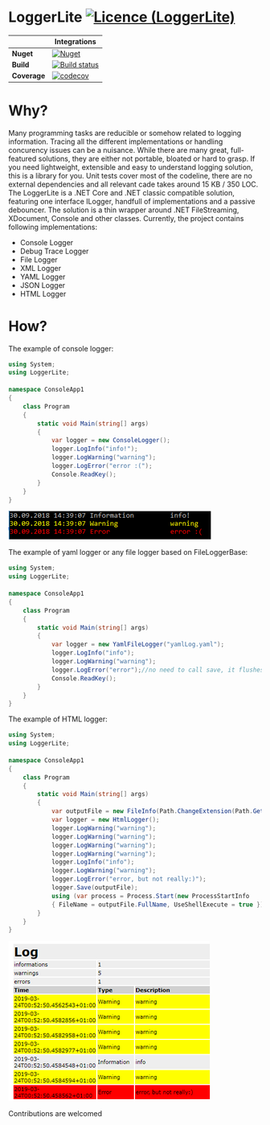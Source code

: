 # LoggerLite [![Licence (LoggerLite)](https://img.shields.io/github/license/mashape/apistatus.svg)](https://choosealicense.com/licenses/mit/)

| | Integrations |
| --- | --- |
| **Nuget** | [![Nuget](https://buildstats.info/nuget/LoggerLite)](https://www.nuget.org/packages/LoggerLite) |
| **Build** | [![Build status](https://piotrfalkowski.visualstudio.com/LoggerLite/_apis/build/status/LoggerLite-CI)](https://piotrfalkowski.visualstudio.com/LoggerLite/_build/latest?definitionId=3) |
| **Coverage** | [![codecov](https://codecov.io/gh/PFalkowski/LoggerLite/branch/master/graph/badge.svg)](https://codecov.io/gh/PFalkowski/LoggerLite) |

# Why?
Many programming tasks are reducible or somehow related to logging information. Tracing all the different implementations or handling concurency issues can be a nuisance. While there are many great, full-featured solutions, they are either not portable, bloated or hard to grasp. If you need lightweight, extensible and easy to understand logging solution, this is a library for you. Unit tests cover most of the codeline, there are no external dependencies and all relevant cade takes around 15 KB / 350 LOC. The LoggerLite is a .NET Core and .NET classic compatible solution, featuring one interface ILogger, handfull of implementations and a passive debouncer. The solution is a thin wrapper around .NET FileStreaming, XDocument, Console and other classes. Currently, the project contains following implementations:
- Console Logger
- Debug Trace Logger
- File Logger
- XML Logger
- YAML Logger
- JSON Logger
- HTML Logger

# How?
The example of console logger:
```c#
using System;
using LoggerLite;

namespace ConsoleApp1
{
    class Program
    {
        static void Main(string[] args)
        {
            var logger = new ConsoleLogger();
            logger.LogInfo("info!");
            logger.LogWarning("warning");
            logger.LogError("error :(");
            Console.ReadKey();
        }
    }
}
```
![Console logger example output](ConsoleExampleOutput.PNG)

The example of yaml logger or any file logger based on FileLoggerBase:
```c#
using System;
using LoggerLite;

namespace ConsoleApp1
{
    class Program
    {
        static void Main(string[] args)
        {
            var logger = new YamlFileLogger("yamlLog.yaml");
            logger.LogInfo("info");
            logger.LogWarning("warning");
            logger.LogError("error");//no need to call save, it flushes automatically
            Console.ReadKey();
        }
    }
}
```

The example of HTML logger:
```c#
using System;
using LoggerLite;

namespace ConsoleApp1
{
    class Program
    {
        static void Main(string[] args)
        {
            var outputFile = new FileInfo(Path.ChangeExtension(Path.GetRandomFileName(), "html"));
            var logger = new HtmlLogger();
            logger.LogWarning("warning");
            logger.LogWarning("warning");
            logger.LogWarning("warning");
            logger.LogWarning("warning");
            logger.LogInfo("info");
            logger.LogWarning("warning");
            logger.LogError("error, but not really:)");
            logger.Save(outputFile);            
            using (var process = Process.Start(new ProcessStartInfo 
            { FileName = outputFile.FullName, UseShellExecute = true }))
        }
    }
}
```
![HTML logger example output](HtmlLoggerExampleOutput.PNG)

Contributions are welcomed
